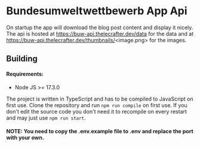 # Bundesumweltwettbewerb App Api
On startup the app will download the blog post content and display it nicely. The api is hosted at https://buw-api.thelecrafter.dev/data for the data and at https://buw-api.thelecrafter.dev/thumbnails/<image.png> for the images.

## Building
#### Requirements:
- Node JS >= 17.3.0

The project is written in TypeScript and has to be compiled to JavaScript on first use. Clone the repository and run ``npm run compile`` on first use. If you don't edit the source code you don't need it to recompile on every restart and may just use ``npm run start``.

#### NOTE: You need to copy the .env.example file to .env and replace the port with your own.
